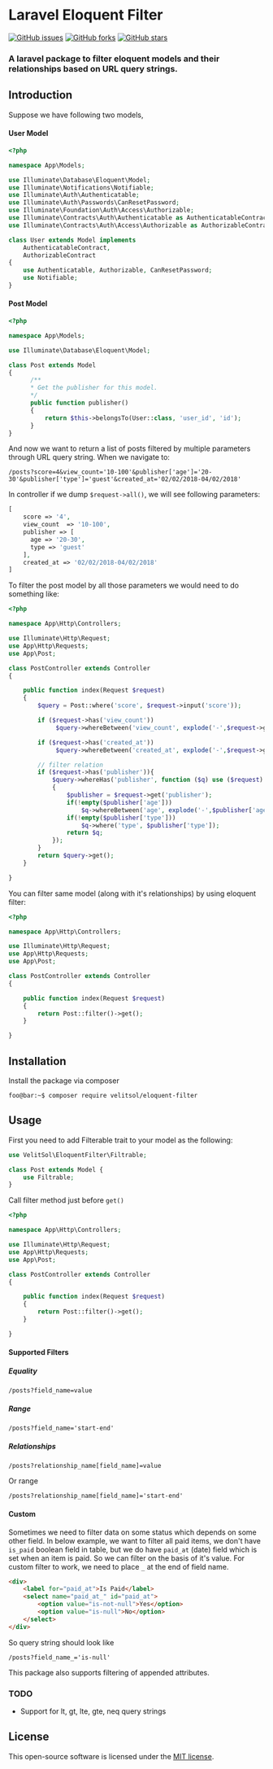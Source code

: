# Laravel Eloquent Filter

[![GitHub issues](https://img.shields.io/github/issues/hmshafeeq/eloquent-filter.svg)](https://github.com/hmshafeeq/eloquent-filter/issues)
[![GitHub forks](https://img.shields.io/github/forks/hmshafeeq/eloquent-filter.svg)](https://github.com/hmshafeeq/eloquent-filter/network)
[![GitHub stars](https://img.shields.io/github/stars/hmshafeeq/eloquent-filter.svg)](https://github.com/hmshafeeq/eloquent-filter/stargazers)
### A laravel package to filter eloquent models and their relationships based on URL query strings.

## Introduction
Suppose we have following two models,

#### User Model
```php
<?php

namespace App\Models;

use Illuminate\Database\Eloquent\Model;
use Illuminate\Notifications\Notifiable;
use Illuminate\Auth\Authenticatable;
use Illuminate\Auth\Passwords\CanResetPassword;
use Illuminate\Foundation\Auth\Access\Authorizable;
use Illuminate\Contracts\Auth\Authenticatable as AuthenticatableContract;
use Illuminate\Contracts\Auth\Access\Authorizable as AuthorizableContract;

class User extends Model implements
    AuthenticatableContract,
    AuthorizableContract
{
    use Authenticatable, Authorizable, CanResetPassword;
    use Notifiable;
}
```

#### Post Model
```php
<?php

namespace App\Models;

use Illuminate\Database\Eloquent\Model;

class Post extends Model
{
      /**
      * Get the publisher for this model.
      */
      public function publisher()
      {
          return $this->belongsTo(User::class, 'user_id', 'id');
      }
}
```

And now we want to return a list of posts filtered by multiple parameters through URL query string. When we navigate to:
```
/posts?score=4&view_count='10-100'&publisher['age']='20-30'&publisher['type']='guest'&created_at='02/02/2018-04/02/2018'
```

In controller if we dump `$request->all()`, we will see following parameters:
```php
[
    score => '4',
    view_count  => '10-100',
    publisher => [
      age => '20-30',
      type => 'guest'
    ],
    created_at => '02/02/2018-04/02/2018'
]
```

To filter the post model by all those parameters we would need to do something like:
```php
<?php

namespace App\Http\Controllers;

use Illuminate\Http\Request;
use App\Http\Requests;
use App\Post;

class PostController extends Controller
{

    public function index(Request $request)
    {
        $query = Post::where('score', $request->input('score'));

        if ($request->has('view_count'))
             $query->whereBetween('view_count', explode('-',$request->get('view_count')));

        if ($request->has('created_at'))
             $query->whereBetween('created_at', explode('-',$request->get('created_at')));

        // filter relation
        if ($request->has('publisher')){
            $query->whereHas('publisher', function ($q) use ($request)
            {
                $publisher = $request->get('publisher');
                if(!empty($publisher['age']))
                    $q->whereBetween('age', explode('-',$publisher['age']));
                if(!empty($publisher['type']))
                    $q->where('type', $publisher['type']);
                return $q;
            });
        }
        return $query->get();
    }

}
```

You can filter same model (along with it's relationships) by using eloquent filter:
```php
<?php

namespace App\Http\Controllers;

use Illuminate\Http\Request;
use App\Http\Requests;
use App\Post;

class PostController extends Controller
{

    public function index(Request $request)
    {
        return Post::filter()->get();
    }

}
```

## Installation
Install the package via composer
```console
foo@bar:~$ composer require velitsol/eloquent-filter
```

## Usage
First you need to add Filterable trait  to your model as the following:
```php
use VelitSol\EloquentFilter\Filtrable;

class Post extends Model {
    use Filtrable;
}
```

Call filter method just before `get()`
```php
<?php

namespace App\Http\Controllers;

use Illuminate\Http\Request;
use App\Http\Requests;
use App\Post;

class PostController extends Controller
{

    public function index(Request $request)
    {
        return Post::filter()->get();
    }

}
```

#### Supported Filters
##### Equality
```
/posts?field_name=value
```

##### Range
```
/posts?field_name='start-end'
```

##### Relationships
```
/posts?relationship_name[field_name]=value
```
Or range
```
/posts?relationship_name[field_name]='start-end'
```

#### Custom
Sometimes we need to filter data on some status which depends on some other field. In below example, we want to filter all paid items, we don't have `is_paid` boolean field in table, but we do have `paid_at` (date) field which is set when an item is paid. So we can filter on the basis of it's value. For custom filter to work, we need to place `_` at the end of field name.
```html
<div>
    <label for="paid_at">Is Paid</label>
    <select name="paid_at_" id="paid_at">
        <option value="is-not-null">Yes</option>
        <option value="is-null">No</option>
    </select>
</div>
```

So query string should look like
```
/posts?field_name_='is-null'
```

This package also supports filtering of appended attributes.

### TODO
* Support for lt, gt, lte, gte, neq query strings

## License
This open-source software is licensed under the [MIT license](https://opensource.org/licenses/MIT).
